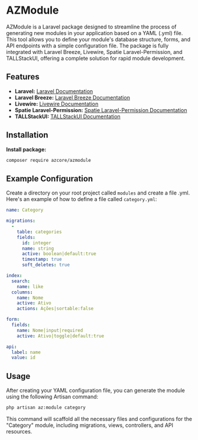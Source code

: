 # AZModule

AZModule is a Laravel package designed to streamline the process of generating new modules in your application based on a YAML (.yml) file. This tool allows you to define your module's database structure, forms, and API endpoints with a simple configuration file. The package is fully integrated with Laravel Breeze, Livewire, Spatie Laravel-Permission, and TALLStackUI, offering a complete solution for rapid module development.

## Features

- **Laravel:** [Laravel Documentation](https://laravel.com/docs)
- **Laravel Breeze:** [Laravel Breeze Documentation](https://laravel.com/docs/breeze)
- **Livewire:** [Livewire Documentation](https://laravel-livewire.com/docs)
- **Spatie Laravel-Permission:** [Spatie Laravel-Permission Documentation](https://spatie.be/docs/laravel-permission)
- **TALLStackUI:** [TALLStackUI Documentation](https://tallstack.dev/)

## Installation

**Install package:**

   ```bash
   composer require azcore/azmodule
   ```

## Example Configuration

Create a directory on your root project called `modules` and create a file .yml.
Here's an example of how to define a file called `category.yml`:

```yaml
name: Category

migrations:
  -
    table: categories
    fields:
      id: integer
      name: string
      active: boolean|default:true
      timestamp: true
      soft_deletes: true

index:
  search:
    name: like
  columns:
    name: Nome
    active: Ativo
    actions: Ações|sortable:false

form:
  fields:
    name: Nome|input|required
    active: Ativo|toggle|default:true

api:
  label: name
  value: id
```

## Usage

After creating your YAML configuration file, you can generate the module using the following Artisan command:

```bash
php artisan az:module category
```

This command will scaffold all the necessary files and configurations for the "Category" module, including migrations, views, controllers, and API resources.
